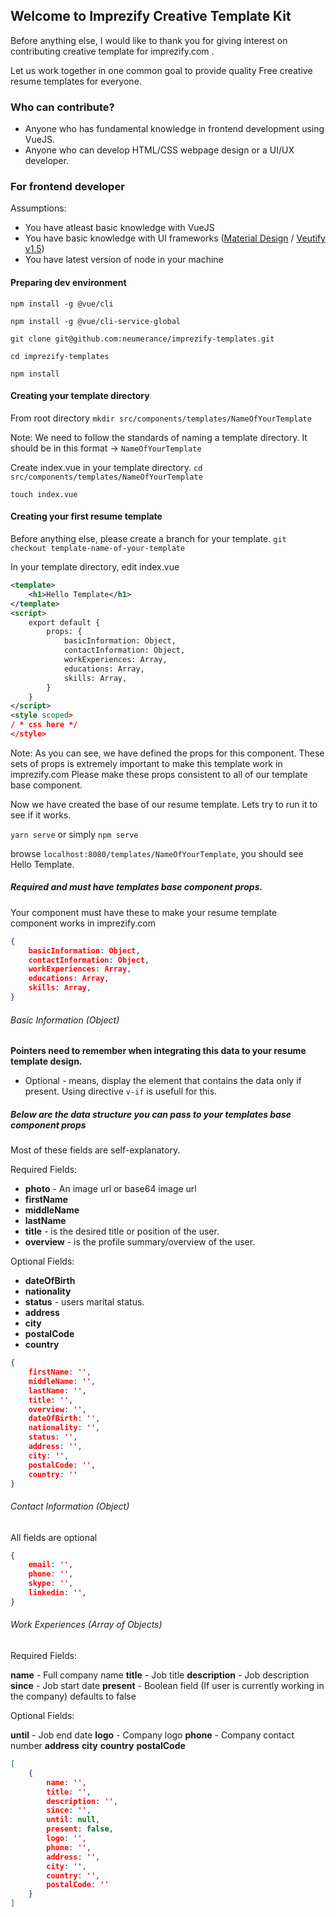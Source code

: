 ## Welcome to Imprezify Creative Template Kit
Before anything else, I would like to thank you for giving interest on contributing creative template for imprezify.com .

Let us work together in one common goal to provide quality Free creative resume templates for everyone.

### Who can contribute?

- Anyone who has fundamental knowledge in frontend development using VueJS.
- Anyone who can develop HTML/CSS webpage design or a UI/UX developer.

### For frontend developer

Assumptions:

- You have atleast basic knowledge with VueJS
- You have basic knowledge with UI frameworks ([Material Design](https://material.io "Material Design") / [Veutify v1.5](https://v15.vuetifyjs.com/en/getting-started/quick-start "Veutify v1.5"))
- You have latest version of node in your machine

#### Preparing dev environment
`npm install -g @vue/cli`

`npm install -g @vue/cli-service-global`

`git clone git@github.com:neumerance/imprezify-templates.git`

`cd imprezify-templates`

`npm install`
#### Creating your template directory

From root directory
`mkdir src/components/templates/NameOfYourTemplate`

Note: We need to follow the standards of naming a template directory.
It should be in this format -> `NameOfYourTemplate`

Create index.vue in your template directory.
`cd src/components/templates/NameOfYourTemplate`

`touch index.vue`

#### Creating your first resume template

Before anything else, please create a branch for your template.
`git checkout template-name-of-your-template`

In your template directory, edit index.vue
```xml
<template>
	<h1>Hello Template</h1>
</template>
<script>
	export default {
		props: {
			basicInformation: Object,
			contactInformation: Object,
			workExperiences: Array,
			educations: Array,
			skills: Array,
		}
	}
</script>
<style scoped>
/ * css here */
</style>
```

Note: As you can see, we have defined the props for this component.
These sets of props is extremely important to make this template work in imprezify.com
Please make these props consistent to all of our template base component.

Now we have created the base of our resume template. Lets try to run it to see if it works.

`yarn serve` or simply `npm serve`

browse `localhost:8080/templates/NameOfYourTemplate`, you should see Hello Template.

##### Required and must have templates base component props.
Your component must have these to make your resume template component works in imprezify.com

```json
{
	basicInformation: Object,
	contactInformation: Object,
	workExperiences: Array,
	educations: Array,
	skills: Array,
}
```

###### Basic Information (Object)

**Pointers need to remember when integrating this data to your resume template design.**
- Optional - means, display the element that contains the data only if present. Using directive `v-if` is usefull for this.

##### Below are the data structure you can pass to your templates base component props

Most of these fields are self-explanatory.

Required Fields:

- **photo** - An image url or base64 image url
- **firstName**
- **middleName**
- **lastName**
- **title** - is the desired title or position of the user.
- **overview** - is the profile summary/overview of the user.

Optional Fields:

- **dateOfBirth**
- **nationality**
- **status** - users marital status.
- **address**
- **city**
- **postalCode**
- **country**

```json
{
	firstName: '',
	middleName: '',
	lastName: '',
	title: '',
	overview: '',
	dateOfBirth: '',
	nationality: '',
	status: '',
	address: '',
	city: '',
	postalCode: '',
	country: ''
}
```

###### Contact Information (Object)

All fields are optional

```json
{
	email: '',
	phone: '',
	skype: '',
	linkedin: '',
}
```

###### Work Experiences (Array of Objects)

Required Fields:

**name** - Full company name
**title** - Job title
**description** - Job description
**since** - Job start date
**present** - Boolean field (If user is currently working in the company) defaults to false

Optional Fields:

**until** - Job end date
**logo** - Company logo
**phone** - Company contact number
**address**
**city**
**country**
**postalCode**

```json
[
	{
		name: '',
		title: '',
		description: '',
		since: '',
		until: null,
		present: false,
		logo: '',
		phone: '',
		address: '',
		city: '',
		country: '',
		postalCode: ''
	}
]
```
